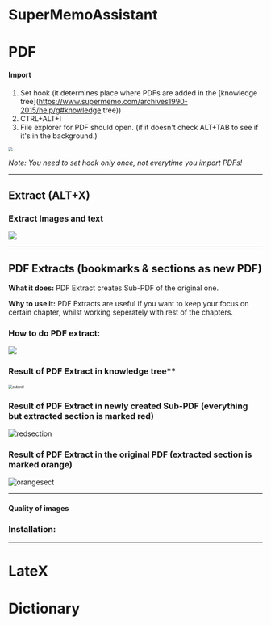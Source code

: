 # SuperMemoAssistant

# **PDF**

#### Import

1. Set hook (it determines place where PDFs are added in the [knowledge tree](https://www.supermemo.com/archives1990-2015/help/g#knowledge tree))
2. CTRL+ALT+I
3. File explorer for PDF should open. (if it doesn't check ALT+TAB to see if it's in the 										background.)

<img src="https://raw.githubusercontent.com/supermemo/SuperMemoAssistant.Documentation/master/resources/SuperMemoAssistant.Plugins.PDF/import.png" style="zoom: 50%;" />



*Note: You need to set hook only once, not everytime you import PDFs!*

------



## Extract (ALT+X)


### **Extract Images and text**

![](https://github.com/supermemo/SuperMemoAssistant.Documentation/blob/master/resources/SuperMemoAssistant.Plugins.PDF/textimage.gif?raw=true)

------




## PDF Extracts (bookmarks & sections as new PDF)

**What it does:** PDF Extract creates Sub-PDF of the original one.

**Why to use it:** PDF Extracts are useful if you want to keep your focus on certain chapter, whilst working seperately with rest of the chapters.

### How to do PDF extract:

![](https://github.com/supermemo/SuperMemoAssistant.Documentation/blob/master/resources/SuperMemoAssistant.Plugins.PDF/pdfextract.gif?raw=true)



### Result of PDF Extract in knowledge tree**

<img src="https://github.com/supermemo/SuperMemoAssistant.Documentation/blob/master/resources/SuperMemoAssistant.Plugins.PDF/subpdf.png?raw=true" alt="subpdf" style="zoom: 50%;" />



### Result of PDF Extract in newly created Sub-PDF (everything but extracted section is marked red)

![redsection](https://github.com/supermemo/SuperMemoAssistant.Documentation/blob/master/resources/SuperMemoAssistant.Plugins.PDF/redsection.png?raw=true)



### Result of PDF Extract in the original PDF (extracted section is marked orange)

![orangesect](https://github.com/supermemo/SuperMemoAssistant.Documentation/blob/master/resources/SuperMemoAssistant.Plugins.PDF/orangesect.png?raw=true)



------





#### Quality of images



### Installation: 



------



# **LateX**

# **Dictionary**

